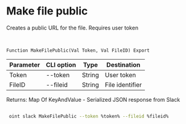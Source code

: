 ﻿---
sidebar_position: 5
---

# Make file public
 Creates a public URL for the file. Requires user token


<br/>


`Function MakeFilePublic(Val Token, Val FileID) Export`

 | Parameter | CLI option | Type | Destination |
 |-|-|-|-|
 | Token | --token | String | User token |
 | FileID | --fileid | String | File identifier |

 
 Returns: Map Of KeyAndValue - Serialized JSON response from Slack





	


```sh title="CLI command example"
 
 oint slack MakeFilePublic --token %token% --fileid %fileid%

```


